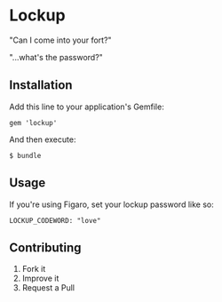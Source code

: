 # Lockup

"Can I come into your fort?"

"...what's the password?"

## Installation

Add this line to your application's Gemfile:

    gem 'lockup'

And then execute:

    $ bundle

## Usage

If you're using Figaro, set your lockup password like so:

    LOCKUP_CODEWORD: "love"

## Contributing

1. Fork it
2. Improve it
3. Request a Pull
